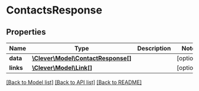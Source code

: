 # ContactsResponse

## Properties
Name | Type | Description | Notes
------------ | ------------- | ------------- | -------------
**data** | [**\Clever\Model\ContactResponse[]**](ContactResponse.md) |  | [optional] 
**links** | [**\Clever\Model\Link[]**](Link.md) |  | [optional] 

[[Back to Model list]](../README.md#documentation-for-models) [[Back to API list]](../README.md#documentation-for-api-endpoints) [[Back to README]](../README.md)


